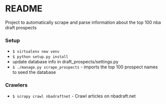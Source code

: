 # README #

Project to automatically scrape and parse information about the top 100 nba draft prospects

### Setup ###
* `$ virtualenv new venv`
* `$ python setup.py install`
* update database info in draft_prospects/settings.py
* `$ ./manage.py scrape_prospects` - imports the top 100 prospect names to seed the database

### Crawlers ###
* `$ scrapy crawl nbadraftnet` - Crawl articles on nbadraft.net